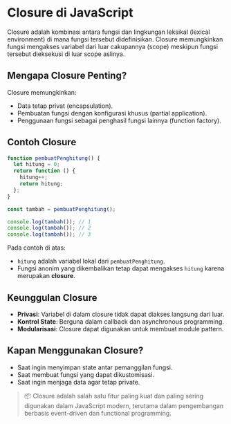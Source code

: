 # Closure di JavaScript

Closure adalah kombinasi antara fungsi dan lingkungan leksikal (lexical environment) di mana fungsi tersebut didefinisikan. Closure memungkinkan fungsi mengakses variabel dari luar cakupannya (scope) meskipun fungsi tersebut dieksekusi di luar scope aslinya.

## Mengapa Closure Penting?

Closure memungkinkan:
- Data tetap privat (encapsulation).
- Pembuatan fungsi dengan konfigurasi khusus (partial application).
- Penggunaan fungsi sebagai penghasil fungsi lainnya (function factory).

## Contoh Closure

```javascript
function pembuatPenghitung() {
  let hitung = 0;
  return function () {
    hitung++;
    return hitung;
  };
}

const tambah = pembuatPenghitung();

console.log(tambah()); // 1
console.log(tambah()); // 2
console.log(tambah()); // 3
````

Pada contoh di atas:

* `hitung` adalah variabel lokal dari `pembuatPenghitung`.
* Fungsi anonim yang dikembalikan tetap dapat mengakses `hitung` karena merupakan **closure**.

## Keunggulan Closure

* **Privasi**: Variabel di dalam closure tidak dapat diakses langsung dari luar.
* **Kontrol State**: Berguna dalam callback dan asynchronous programming.
* **Modularisasi**: Closure dapat digunakan untuk membuat module pattern.

## Kapan Menggunakan Closure?

* Saat ingin menyimpan state antar pemanggilan fungsi.
* Saat membuat fungsi yang dapat dikustomisasi.
* Saat ingin menjaga data agar tetap private.

> 📦 Closure adalah salah satu fitur paling kuat dan paling sering digunakan dalam JavaScript modern, terutama dalam pengembangan berbasis event-driven dan functional programming.